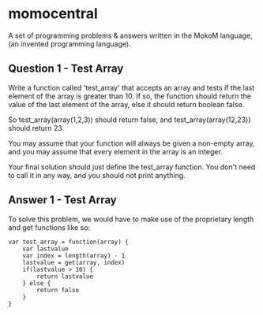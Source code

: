 # momocentral
A set of programming problems &amp; answers written in the MokoM language, (an invented programming language). 

## Question 1 - Test Array

Write a function called 'test_array' that accepts an array and tests if the last element of the array is greater than 10. If so, the function should return the value of the last element of the array, else it should return boolean false.

So test_array(array(1,2,3)) should return false, and test_array(array(12,23)) should return 23.

You may assume that your function will always be given a non-empty array, and you may assume that every element in the array is an integer.

Your final solution should just define the test_array function. You don't need to call it in any way, and you should not print anything.

## Answer 1 - Test Array
To solve this problem, we would have to make use of the proprietary length and get functions like so: 
```
var test_array = function(array) {	
	var lastvalue
	var index = length(array) - 1
	lastvalue = get(array, index)
	if(lastvalue > 10) {
		return lastvalue
	} else {
		return false
	}
}
```
